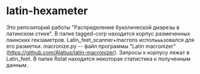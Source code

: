 # latin-hexameter

Это репозиторий работы "Распределение буколической диэрезы в латинском стихе".
В папке tagged-corp находится корпус размеченных лаинских гекзаметров. Latin_feet_scanner+macrons испольььзовался для его разметки. macronize.py -- файл программы "Latin macronizer" (https://github.com/Alatius/latin-macronizer). Запросы к корпусу лежат в Latin_feet. В папке Rstat находится некоторая статистика к полученным данным.
